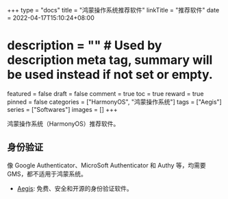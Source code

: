 +++
type = "docs"
title = "鸿蒙操作系统推荐软件"
linkTitle = "推荐软件"
date = 2022-04-17T15:10:24+08:00
# description = "" # Used by description meta tag, summary will be used instead if not set or empty.
featured = false
draft = false
comment = true
toc = true
reward = true
pinned = false
categories = ["HarmonyOS", "鸿蒙操作系统"]
tags = ["Aegis"]
series = ["Softwares"]
images = []
+++

鸿蒙操作系统（HarmonyOS）推荐软件。

<!--more-->

## 身份验证

像 Google Authenticator、MicroSoft Authenticator 和 Authy 等，均需要 GMS，都不适用于鸿蒙系统。

- [Aegis](https://getaegis.app/): 免费、安全和开源的身份验证软件。
